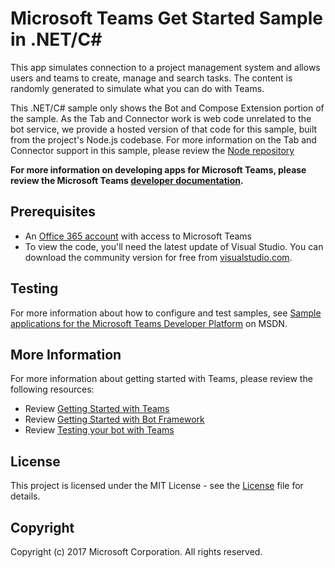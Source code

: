 
# Microsoft Teams Get Started Sample in .NET/C#

This app simulates connection to a project management system and allows users and teams to create, manage and search tasks. The content is randomly generated to simulate what you can do with Teams.

This .NET/C# sample only shows the Bot and Compose Extension portion of the sample.  As the Tab and Connector work is web code unrelated to the bot service, we provide a hosted version of that code for this sample, built from the project's Node.js codebase.  For more information on the Tab and Connector support in this sample, please review the [Node repository](../Node/readme.md)

**For more information on developing apps for Microsoft Teams, please review the Microsoft Teams [developer documentation](https://msdn.microsoft.com/en-us/microsoft-teams/index).**

## Prerequisites
* An [Office 365 account](https://msdn.microsoft.com/en-us/microsoft-teams/setup)  with access to Microsoft Teams
* To view the code, you'll need the latest update of Visual Studio. You can download the community version for free from [visualstudio.com](http://www.visualstudio.com/).

## Testing
For more information about how to configure and test samples, see [Sample applications for the Microsoft Teams Developer Platform](https://msdn.microsoft.com/en-us/microsoft-teams/samples) on MSDN.

## More Information
For more information about getting started with Teams, please review the following resources:
- Review [Getting Started with Teams](https://msdn.microsoft.com/en-us/microsoft-teams/setup)
- Review [Getting Started with Bot Framework](https://docs.microsoft.com/en-us/bot-framework/bot-builder-overview-getstarted)
- Review [Testing your bot with Teams](https://msdn.microsoft.com/en-us/microsoft-teams/botsadd)

## License

This project is licensed under the MIT License - see the [License](LICENSE) file for details.

## Copyright
Copyright (c) 2017 Microsoft Corporation. All rights reserved.